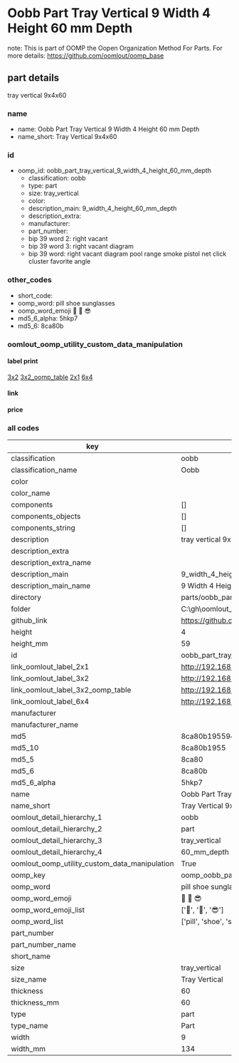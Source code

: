 # Oobb Part Tray Vertical 9 Width 4 Height 60 mm Depth  

note: This is part of OOMP the Oopen Organization Method For Parts. For more details: https://github.com/oomlout/oomp_base

##  part details
  



tray vertical 9x4x60



### name
* name: Oobb Part Tray Vertical 9 Width 4 Height 60 mm Depth
* name_short: Tray Vertical 9x4x60 
### id
* oomp_id: oobb_part_tray_vertical_9_width_4_height_60_mm_depth
  * classification: oobb
  * type: part
  * size: tray_vertical
  * color: 
  * description_main: 9_width_4_height_60_mm_depth
  * description_extra: 
  * manufacturer: 
  * part_number: 
  * bip 39 word 2: right vacant
  * bip 39 word 3: right vacant diagram
  * bip 39 word: right vacant diagram pool range smoke pistol net click cluster favorite angle

### other_codes
* short_code: 
* oomp_word: pill shoe sunglasses
* oomp_word_emoji :pill: :shoe: :sunglasses:
* md5_6_alpha: 5hkp7
* md5_6: 8ca80b






### oomlout_oomp_utility_custom_data_manipulation
#### label print
[3x2](http://192.168.1.245:1112/?label=oomp%205hkp7)
[3x2_oomp_table](http://192.168.1.108:1112/?label=oomp%205hkp7)
[2x1](http://192.168.1.242:1112/?label=oomp%205hkp7)
[6x4](http://192.168.1.55:1112/?label=oomp%205hkp7)    

#### link

                              

#### price







### all codes 
| key | value |  
| --- | --- |  
| classification | oobb |  
| classification_name | Oobb |  
| color |  |  
| color_name |  |  
| components | [] |  
| components_objects | [] |  
| components_string | [] |  
| description | tray vertical 9x4x60 |  
| description_extra |  |  
| description_extra_name |  |  
| description_main | 9_width_4_height_60_mm_depth |  
| description_main_name | 9 Width 4 Height 60 mm Depth |  
| directory | parts/oobb_part_tray_vertical_9_width_4_height_60_mm_depth |  
| folder | C:\gh\oomlout_oobb_version_4_generated_parts\parts\oobb_part_tray_vertical_9_width_4_height_60_mm_depth |  
| github_link | https://github.com/oomlout/oomlout_oomp_part_src/tree/main/parts/oobb_part_tray_vertical_9_width_4_height_60_mm_depth |  
| height | 4 |  
| height_mm | 59 |  
| id | oobb_part_tray_vertical_9_width_4_height_60_mm_depth |  
| link_oomlout_label_2x1 | http://192.168.1.242:1112/?label=oomp%205hkp7 |  
| link_oomlout_label_3x2 | http://192.168.1.245:1112/?label=oomp%205hkp7 |  
| link_oomlout_label_3x2_oomp_table | http://192.168.1.108:1112/?label=oomp%205hkp7 |  
| link_oomlout_label_6x4 | http://192.168.1.55:1112/?label=oomp%205hkp7 |  
| manufacturer |  |  
| manufacturer_name |  |  
| md5 | 8ca80b195594b4af3358ea8079fc1dce |  
| md5_10 | 8ca80b1955 |  
| md5_5 | 8ca80 |  
| md5_6 | 8ca80b |  
| md5_6_alpha | 5hkp7 |  
| name | Oobb Part Tray Vertical 9 Width 4 Height 60 mm Depth |  
| name_short | Tray Vertical 9x4x60  |  
| oomlout_detail_hierarchy_1 | oobb |  
| oomlout_detail_hierarchy_2 | part |  
| oomlout_detail_hierarchy_3 | tray_vertical |  
| oomlout_detail_hierarchy_4 | 60_mm_depth |  
| oomlout_oomp_utility_custom_data_manipulation | True |  
| oomp_key | oomp_oobb_part_tray_vertical_9_width_4_height_60_mm_depth |  
| oomp_word | pill shoe sunglasses |  
| oomp_word_emoji | :pill: :shoe: :sunglasses: |  
| oomp_word_emoji_list | [':pill:', ':shoe:', ':sunglasses:'] |  
| oomp_word_list | ['pill', 'shoe', 'sunglasses'] |  
| part_number |  |  
| part_number_name |  |  
| short_name |  |  
| size | tray_vertical |  
| size_name | Tray Vertical |  
| thickness | 60 |  
| thickness_mm | 60 |  
| type | part |  
| type_name | Part |  
| width | 9 |  
| width_mm | 134 |  
